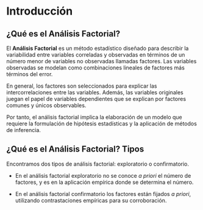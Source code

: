 # Introducción

## ¿Qué es el Análisis Factorial?

El **Análisis Factorial** es un método estadístico diseñado para describir la variabilidad entre variables correladas y observadas en términos de un número menor de variables no observadas llamadas factores. Las variables observadas se modelan como combinaciones lineales de factores más términos del error.   

En general, los factores son seleccionados para explicar las intercorrelaciones entre las variables. Además, las variables originales juegan el papel de variables dependientes que se explican por factores comunes y únicos observables.   

Por tanto, el análisis factorial implica la elaboración de un modelo que requiere la formulación de hipótesis estadísticas y la aplicación de métodos de inferencia.   

## ¿Qué es el Análisis Factorial? Tipos

Encontramos dos tipos de análisis factorial: exploratorio o confirmatorio.

- En el análisis factorial exploratorio no se conoce *a priori* el número de factores, y es en la aplicación empírica donde se determina el número.  

- En el análisis factorial confirmatorio los factores están fijados *a priori*, utilizando contrastaciones empíricas para su corroboración.

